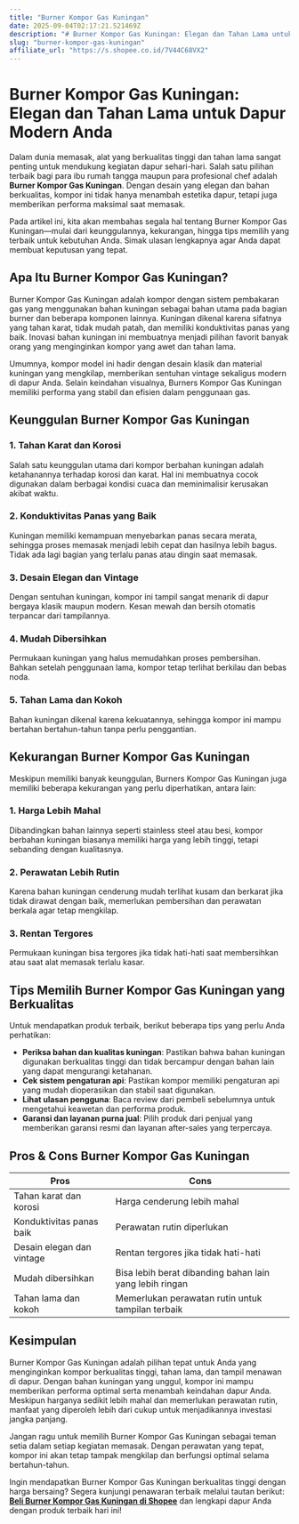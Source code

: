 ```yaml
---
title: "Burner Kompor Gas Kuningan"
date: 2025-09-04T02:17:21.521469Z
description: "# Burner Kompor Gas Kuningan: Elegan dan Tahan Lama untuk Dapur Modern Anda..."
slug: "burner-kompor-gas-kuningan"
affiliate_url: "https://s.shopee.co.id/7V44C68VX2"
---
```

# Burner Kompor Gas Kuningan: Elegan dan Tahan Lama untuk Dapur Modern Anda

Dalam dunia memasak, alat yang berkualitas tinggi dan tahan lama sangat penting untuk mendukung kegiatan dapur sehari-hari. Salah satu pilihan terbaik bagi para ibu rumah tangga maupun para profesional chef adalah **Burner Kompor Gas Kuningan**. Dengan desain yang elegan dan bahan berkualitas, kompor ini tidak hanya menambah estetika dapur, tetapi juga memberikan performa maksimal saat memasak.

Pada artikel ini, kita akan membahas segala hal tentang Burner Kompor Gas Kuningan—mulai dari keunggulannya, kekurangan, hingga tips memilih yang terbaik untuk kebutuhan Anda. Simak ulasan lengkapnya agar Anda dapat membuat keputusan yang tepat.

## Apa Itu Burner Kompor Gas Kuningan?

Burner Kompor Gas Kuningan adalah kompor dengan sistem pembakaran gas yang menggunakan bahan kuningan sebagai bahan utama pada bagian burner dan beberapa komponen lainnya. Kuningan dikenal karena sifatnya yang tahan karat, tidak mudah patah, dan memiliki konduktivitas panas yang baik. Inovasi bahan kuningan ini membuatnya menjadi pilihan favorit banyak orang yang menginginkan kompor yang awet dan tahan lama.

Umumnya, kompor model ini hadir dengan desain klasik dan material kuningan yang mengkilap, memberikan sentuhan vintage sekaligus modern di dapur Anda. Selain keindahan visualnya, Burners Kompor Gas Kuningan memiliki performa yang stabil dan efisien dalam penggunaan gas.

## Keunggulan Burner Kompor Gas Kuningan

### 1. **Tahan Karat dan Korosi**

Salah satu keunggulan utama dari kompor berbahan kuningan adalah ketahanannya terhadap korosi dan karat. Hal ini membuatnya cocok digunakan dalam berbagai kondisi cuaca dan meminimalisir kerusakan akibat waktu.

### 2. **Konduktivitas Panas yang Baik**

Kuningan memiliki kemampuan menyebarkan panas secara merata, sehingga proses memasak menjadi lebih cepat dan hasilnya lebih bagus. Tidak ada lagi bagian yang terlalu panas atau dingin saat memasak.

### 3. **Desain Elegan dan Vintage**

Dengan sentuhan kuningan, kompor ini tampil sangat menarik di dapur bergaya klasik maupun modern. Kesan mewah dan bersih otomatis terpancar dari tampilannya.

### 4. **Mudah Dibersihkan**

Permukaan kuningan yang halus memudahkan proses pembersihan. Bahkan setelah penggunaan lama, kompor tetap terlihat berkilau dan bebas noda.

### 5. **Tahan Lama dan Kokoh**

Bahan kuningan dikenal karena kekuatannya, sehingga kompor ini mampu bertahan bertahun-tahun tanpa perlu penggantian.

## Kekurangan Burner Kompor Gas Kuningan

Meskipun memiliki banyak keunggulan, Burners Kompor Gas Kuningan juga memiliki beberapa kekurangan yang perlu diperhatikan, antara lain:

### 1. **Harga Lebih Mahal**

Dibandingkan bahan lainnya seperti stainless steel atau besi, kompor berbahan kuningan biasanya memiliki harga yang lebih tinggi, tetapi sebanding dengan kualitasnya.

### 2. **Perawatan Lebih Rutin**

Karena bahan kuningan cenderung mudah terlihat kusam dan berkarat jika tidak dirawat dengan baik, memerlukan pembersihan dan perawatan berkala agar tetap mengkilap.

### 3. **Rentan Tergores**

Permukaan kuningan bisa tergores jika tidak hati-hati saat membersihkan atau saat alat memasak terlalu kasar.

## Tips Memilih Burner Kompor Gas Kuningan yang Berkualitas

Untuk mendapatkan produk terbaik, berikut beberapa tips yang perlu Anda perhatikan:

- **Periksa bahan dan kualitas kuningan**: Pastikan bahwa bahan kuningan digunakan berkualitas tinggi dan tidak bercampur dengan bahan lain yang dapat mengurangi ketahanan.
- **Cek sistem pengaturan api**: Pastikan kompor memiliki pengaturan api yang mudah dioperasikan dan stabil saat digunakan.
- **Lihat ulasan pengguna**: Baca review dari pembeli sebelumnya untuk mengetahui keawetan dan performa produk.
- **Garansi dan layanan purna jual**: Pilih produk dari penjual yang memberikan garansi resmi dan layanan after-sales yang terpercaya.

## Pros & Cons Burner Kompor Gas Kuningan

| **Pros**                                   | **Cons**                                              |
|--------------------------------------------|--------------------------------------------------------|
| Tahan karat dan korosi                   | Harga cenderung lebih mahal                        |
| Konduktivitas panas baik                  | Perawatan rutin diperlukan                       |
| Desain elegan dan vintage                | Rentan tergores jika tidak hati-hati             |
| Mudah dibersihkan                        | Bisa lebih berat dibanding bahan lain yang lebih ringan |
| Tahan lama dan kokoh                     | Memerlukan perawatan rutin untuk tampilan terbaik  |

## Kesimpulan

Burner Kompor Gas Kuningan adalah pilihan tepat untuk Anda yang menginginkan kompor berkualitas tinggi, tahan lama, dan tampil menawan di dapur. Dengan bahan kuningan yang unggul, kompor ini mampu memberikan performa optimal serta menambah keindahan dapur Anda. Meskipun harganya sedikit lebih mahal dan memerlukan perawatan rutin, manfaat yang diperoleh lebih dari cukup untuk menjadikannya investasi jangka panjang.

Jangan ragu untuk memilih Burner Kompor Gas Kuningan sebagai teman setia dalam setiap kegiatan memasak. Dengan perawatan yang tepat, kompor ini akan tetap tampak mengkilap dan berfungsi optimal selama bertahun-tahun.

Ingin mendapatkan Burner Kompor Gas Kuningan berkualitas tinggi dengan harga bersaing? Segera kunjungi penawaran terbaik melalui tautan berikut: **[Beli Burner Kompor Gas Kuningan di Shopee](https://s.shopee.co.id/7V44C68VX2)** dan lengkapi dapur Anda dengan produk terbaik hari ini!